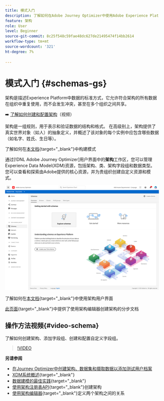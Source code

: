 ```yaml
---
title: 模式入门
description: 了解如何在Adobe Journey Optimizer中使用Adobe Experience Platform模式
feature: 架构
role: User
level: Beginner
source-git-commit: 8c25f548c59fae48dc627de21495474f14bb2614
workflow-type: tm+mt
source-wordcount: '321'
ht-degree: 7%

---
```


# 模式入门 {#schemas-gs}

架构是描述Experience Platform中数据的标准方式，它允许符合架构的所有数据在组织中重复使用，而不会发生冲突，甚至在多个组织之间共享。

➡️ [了解如何创建和配置架构](#video-schema)（视频）

架构是一组规则，用于表示和验证数据的结构和格式。 在高级别上，架构提供了真实世界对象（如人）的抽象定义，并概述了该对象的每个实例中应包含哪些数据（如名字、姓氏、生日等）。

了解如何在[本文档](https://experienceleague.adobe.com/docs/experience-platform/xdm/schema/composition.html?lang=zh-Hans){target=&quot;_blank&quot;}中构建模式

通过[!DNL Adobe Journey Optimizer]用户界面中的&#x200B;**架构**&#x200B;工作区，您可以管理Experience Data Model(XDM)资源，包括架构、类、架构字段组和数据类型。 您可以查看和探索由Adobe提供的核心资源，并为贵组织创建自定义资源和模式。

![](assets/schemas-home.png)

了解如何在[本文档](https://experienceleague.adobe.com/docs/experience-platform/xdm/ui/overview.html?lang=en){target=&quot;_blank&quot;}中使用架构用户界面

[此页面](https://experienceleague.adobe.com/docs/experience-platform/xdm/tutorials/create-schema-ui.html?lang=zh-Hans){target=&quot;_blank&quot;}中提供了使用架构编辑器创建架构的分步文档


## 操作方法视频{#video-schema}

了解如何创建架构、添加字段组、创建和配置自定义字段组。

>[!VIDEO](https://video.tv.adobe.com/v/334461?quality=12)

**另请参阅**

* [在Journey Optimizer中创建架构、数据集和摄取数据以添加测试用户档案](building-journeys/creating-test-profiles.md)
* [XDM系统概述](https://experienceleague.adobe.com/docs/experience-platform/xdm/home.html?lang=zh-Hans){target=&quot;_blank&quot;}
* [数据建模的最佳实践](https://experienceleague.adobe.com/docs/experience-platform/xdm/schema/best-practices.html){target=&quot;_blank&quot;}
* [使用架构注册表API](https://experienceleague.adobe.com/docs/experience-platform/xdm/tutorials/create-schema-api.html){target=&quot;_blank&quot;}创建架构
* [使用架构编辑器](https://experienceleague.adobe.com/docs/experience-platform/xdm/tutorials/relationship-ui.html){target=&quot;_blank&quot;}定义两个架构之间的关系

